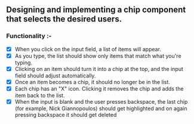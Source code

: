 ## Designing and implementing a chip component that selects the desired users.

### Functionality :- 
- [x] When you click on the input field, a list of items will appear.
- [x] As you type, the list should show only items that match what you're typing.
- [x] Clicking on an item should turn it into a chip at the top, and the input field should adjust automatically.
- [x] Once an item becomes a chip, it should no longer be in the list.
- [x] Each chip has an "X" icon. Clicking it removes the chip and adds the item back to the list.
- [x] When the input is blank and the user presses backspace, the last chip (for example, Nick Giannopoulos) should get highlighted and on again pressing backspace it should get deleted
